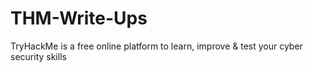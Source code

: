 # THM-Write-Ups
TryHackMe is a free online platform to learn, improve &amp; test your cyber security skills
